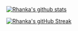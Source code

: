 [![Rhanka's github stats](https://github-readme-stats.vercel.app/api?username=rhanka&show_icons=true)](https://matchid.io)

[![Rhanka's gitHub Streak](https://github-readme-streak-stats.herokuapp.com?user=rhanka&theme=github-light&date_format=j%20M%5B%20Y%5D)](https://git.io/streak-stats)
